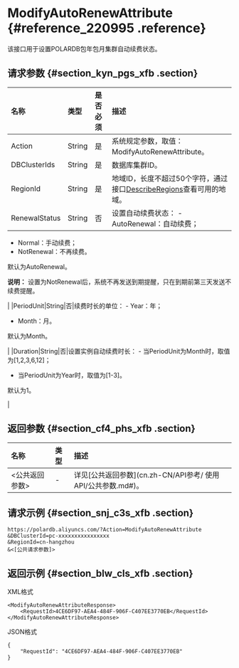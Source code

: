 # ModifyAutoRenewAttribute {#reference_220995 .reference}

该接口用于设置POLARDB包年包月集群自动续费状态。

## 请求参数 {#section_kyn_pgs_xfb .section}

|名称|类型|是否必须|描述|
|:-|:-|:---|:-|
|Action|String|是|系统规定参数，取值：ModifyAutoRenewAttribute。|
|DBClusterIds|String|是|数据库集群ID。|
|RegionId|String|是|地域ID，长度不超过50个字符，通过接口[DescribeRegions](cn.zh-CN/API参考/地域/DescribeRegions.md#)查看可用的地域。|
|RenewalStatus|String|否|设置自动续费状态： -   AutoRenewal：自动续费；
-   Normal：手动续费；
-   NotRenewal：不再续费。

 默认为AutoRenewal。

 **说明：** 设置为NotRenewal后，系统不再发送到期提醒，只在到期前第三天发送不续费提醒。

 |
|PeriodUnit|String|否|续费时长的单位： -   Year：年；
-   Month：月。

 默认为Month。

 |
|Duration|String|否|设置实例自动续费时长： -   当PeriodUnit为Month时，取值为\[1,2,3,6,12\]；
-   当PeriodUnit为Year时，取值为\[1-3\]。

 默认为1。

 |

## 返回参数 {#section_cf4_phs_xfb .section}

|名称|类型|描述|
|:-|:-|:-|
|<公共返回参数\>|-|详见[公共返回参数](cn.zh-CN/API参考/ 使用API/公共参数.md#)。|

## 请求示例 {#section_snj_c3s_xfb .section}

```
https://polardb.aliyuncs.com/?Action=ModifyAutoRenewAttribute
&DBClusterId=pc-xxxxxxxxxxxxxxxx
&RegionId=cn-hangzhou
&<[公共请求参数]>
```

## 返回示例 {#section_blw_cls_xfb .section}

XML格式

```
<ModifyAutoRenewAttributeResponse>  
	<RequestId>4CE6DF97-AEA4-484F-906F-C407EE3770EB</RequestId>
</ModifyAutoRenewAttributeResponse>
```

JSON格式

```
{
	"RequestId": "4CE6DF97-AEA4-484F-906F-C407EE3770EB"
}
```

